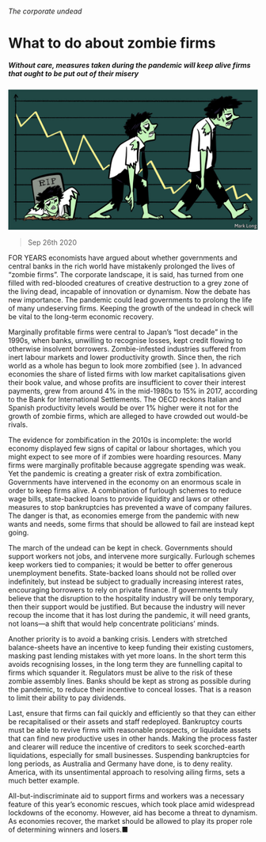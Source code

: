 ###### The corporate undead

# What to do about zombie firms 

##### Without care, measures taken during the pandemic will keep alive firms that ought to be put out of their misery 

![image](images/20200926_LDD002.jpg) 

> Sep 26th 2020 

FOR YEARS economists have argued about whether governments and central banks in the rich world have mistakenly prolonged the lives of “zombie firms”. The corporate landscape, it is said, has turned from one filled with red-blooded creatures of creative destruction to a grey zone of the living dead, incapable of innovation or dynamism. Now the debate has new importance. The pandemic could lead governments to prolong the life of many undeserving firms. Keeping the growth of the undead in check will be vital to the long-term economic recovery.

Marginally profitable firms were central to Japan’s “lost decade” in the 1990s, when banks, unwilling to recognise losses, kept credit flowing to otherwise insolvent borrowers. Zombie-infested industries suffered from inert labour markets and lower productivity growth. Since then, the rich world as a whole has begun to look more zombified (see ). In advanced economies the share of listed firms with low market capitalisations given their book value, and whose profits are insufficient to cover their interest payments, grew from around 4% in the mid-1980s to 15% in 2017, according to the Bank for International Settlements. The OECD reckons Italian and Spanish productivity levels would be over 1% higher were it not for the growth of zombie firms, which are alleged to have crowded out would-be rivals.


The evidence for zombification in the 2010s is incomplete: the world economy displayed few signs of capital or labour shortages, which you might expect to see more of if zombies were hoarding resources. Many firms were marginally profitable because aggregate spending was weak. Yet the pandemic is creating a greater risk of extra zombification. Governments have intervened in the economy on an enormous scale in order to keep firms alive. A combination of furlough schemes to reduce wage bills, state-backed loans to provide liquidity and laws or other measures to stop bankruptcies has prevented a wave of company failures. The danger is that, as economies emerge from the pandemic with new wants and needs, some firms that should be allowed to fail are instead kept going.

The march of the undead can be kept in check. Governments should support workers not jobs, and intervene more surgically. Furlough schemes keep workers tied to companies; it would be better to offer generous unemployment benefits. State-backed loans should not be rolled over indefinitely, but instead be subject to gradually increasing interest rates, encouraging borrowers to rely on private finance. If governments truly believe that the disruption to the hospitality industry will be only temporary, then their support would be justified. But because the industry will never recoup the income that it has lost during the pandemic, it will need grants, not loans—a shift that would help concentrate politicians’ minds.

Another priority is to avoid a banking crisis. Lenders with stretched balance-sheets have an incentive to keep funding their existing customers, masking past lending mistakes with yet more loans. In the short term this avoids recognising losses, in the long term they are funnelling capital to firms which squander it. Regulators must be alive to the risk of these zombie assembly lines. Banks should be kept as strong as possible during the pandemic, to reduce their incentive to conceal losses. That is a reason to limit their ability to pay dividends.

Last, ensure that firms can fail quickly and efficiently so that they can either be recapitalised or their assets and staff redeployed. Bankruptcy courts must be able to revive firms with reasonable prospects, or liquidate assets that can find new productive uses in other hands. Making the process faster and clearer will reduce the incentive of creditors to seek scorched-earth liquidations, especially for small businesses. Suspending bankruptcies for long periods, as Australia and Germany have done, is to deny reality. America, with its unsentimental approach to resolving ailing firms, sets a much better example.

All-but-indiscriminate aid to support firms and workers was a necessary feature of this year’s economic rescues, which took place amid widespread lockdowns of the economy. However, aid has become a threat to dynamism. As economies recover, the market should be allowed to play its proper role of determining winners and losers.■

